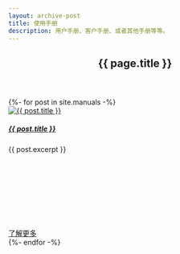 ```yaml
---
layout: archive-post
title: 使用手册
description: 用户手册、客户手册、或者其他手册等等。
---
```

<section class="archive-post">
    <header class="header">
        <h1 class="title">{{ page.title }}</h1>
    </header>
    <div class="main">
        {%- for post in site.manuals -%}
        <article class="item">
            <div class="wrap">
                <div class="img">
                    <a href="{{ post.url }}">
                        <img src="{{ post.thumbnail }}" alt="{{ post.title }}">
                    </a>
                </div>
                <div class="text">
                    <h5 class="title">
                        <a href="{{ post.url }}">{{ post.title }}</a>
                    </h5>
                    <p class="excerpt">{{ post.excerpt }}</p>
                    <a class="more" href="{{ post.url }}">
                        了解更多<svg class="icon"><use xlink:href="#chevron"></use></svg>
                    </a>
                </div>
            </div>
        </article>
        {%- endfor -%}
    </div>
</section>